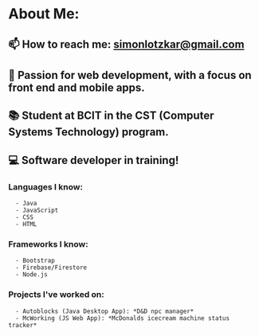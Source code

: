 <!--
**simonlotzkar/simonlotzkar** is a ✨ _special_ ✨ repository because its `README.md` (this file) appears on your GitHub profile.
-->
# About Me:
## 📫 How to reach me: simonlotzkar@gmail.com
## 📲 Passion for web development, with a focus on front end and mobile apps.
## 📚 Student at BCIT in the CST (Computer Systems Technology) program.
## 💻 Software developer in training!
   ### Languages I know: 
      - Java 
      - JavaScript
      - CSS
      - HTML
   ### Frameworks I know: 
      - Bootstrap
      - Firebase/Firestore
      - Node.js
   ### Projects I've worked on: 
      - Autoblocks (Java Desktop App): *D&D npc manager*
      - McWorking (JS Web App): *McDonalds icecream machine status tracker*
